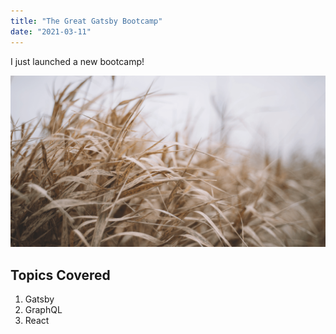 ```yaml
---
title: "The Great Gatsby Bootcamp"
date: "2021-03-11"
---
```


I just launched a new bootcamp!

![Grass](./grass.png)

## Topics Covered

1. Gatsby
2. GraphQL
3. React
